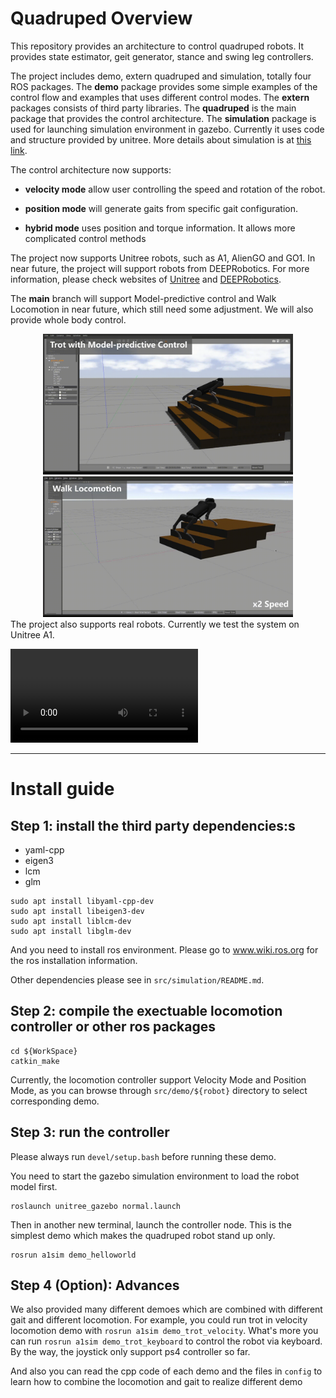 # Quadruped Overview

This repository provides an architecture to control quadruped robots. It provides state estimator, geit generator, stance and swing leg controllers.  

The project includes demo, extern quadruped and simulation, totally four ROS packages. The **demo** package provides some simple examples of the control flow and examples that uses different control modes. The **extern** packages consists of third party libraries. The **quadruped** is the main package that provides the control architecture. The **simulation** package is used for launching simulation environment in gazebo. Currently it uses code and structure provided by unitree. More details about simulation is at [this link](https://github.com/unitreerobotics/unitree_ros).

The control architecture now supports:

- **velocity mode** allow user controlling the speed and rotation of the robot.

- **position mode** will generate gaits from specific gait configuration.

- **hybrid mode** uses position and torque information. It allows more complicated control methods


The project now supports Unitree robots, such as A1, AlienGO and GO1. In near future, the project will support robots from DEEPRobotics. For more information, please check websites of [Unitree](https://github.com/unitreerobotics) and [DEEPRobotics](https://www.deeprobotics.cn/).

The **main** branch will support Model-predictive control and Walk Locomotion in near future, which still need some adjustment. We will also provide whole body control.

<center clas="half">
	<img src="media/trot-mpc.gif" width="400" />
	<img src="media/walk-locomotion.gif" width="400" />
</center>
The project also supports real robots. Currently we test the system on Unitree A1.

<video src="media/real.mp4"></video>




---

# Install guide
## Step 1: install the third party dependencies:s
* yaml-cpp
* eigen3
* lcm
* glm

```
sudo apt install libyaml-cpp-dev
sudo apt install libeigen3-dev
sudo apt install liblcm-dev
sudo apt install libglm-dev
```

And you need to install ros environment. Please go to www.wiki.ros.org for the ros installation information.

Other dependencies please see in `src/simulation/README.md`.

## Step 2: compile the exectuable locomotion controller or other ros packages

```
cd ${WorkSpace}
catkin_make
```

Currently, the locomotion controller support Velocity Mode and Position Mode, as you can browse through `src/demo/${robot}` directory to select corresponding demo.

## Step 3: run the controller

Please always run `devel/setup.bash` before running these demo.

You need to start the gazebo simulation environment to load the robot model first.

```
roslaunch unitree_gazebo normal.launch
```

Then in another new terminal, launch the controller node. This is the simplest demo which makes the quadruped robot stand up only.

```
rosrun a1sim demo_helloworld
```

## Step 4 (Option): Advances

We also provided many different demoes which are combined with different gait and different locomotion. For example, you could run trot in velocity locomotion demo with `rosrun a1sim demo_trot_velocity`. What's more you can run `rosrun a1sim demo_trot_keyboard` to control the robot via keyboard. By the way, the joystick only support ps4 controller so far.

And also you can read the cpp code of  each demo and the files in `config` to learn how to combine the locomotion and gait to realize different demo
